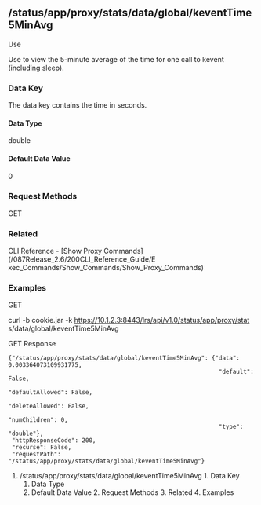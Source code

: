## /status/app/proxy/stats/data/global/keventTime5MinAvg

Use

Use to view the 5-minute average of the time for one call to kevent (including
sleep).

### Data Key

The data key contains the time in seconds.

#### Data Type

double

#### Default Data Value

0

### Request Methods

GET

### Related

CLI Reference - [Show Proxy Commands](/087Release_2.6/200CLI_Reference_Guide/E
xec_Commands/Show_Commands/Show_Proxy_Commands)

### Examples

GET

curl -b cookie.jar -k https://10.1.2.3:8443/lrs/api/v1.0/status/app/proxy/stat
s/data/global/keventTime5MinAvg

GET Response

    
    {"/status/app/proxy/stats/data/global/keventTime5MinAvg": {"data": 0.003364073109931775,
                                                                "default": False,
                                                                "defaultAllowed": False,
                                                                "deleteAllowed": False,
                                                                "numChildren": 0,
                                                                "type": "double"},
     "httpResponseCode": 200,
     "recurse": False,
     "requestPath": "/status/app/proxy/stats/data/global/keventTime5MinAvg"}
    

  1. /status/app/proxy/stats/data/global/keventTime5MinAvg
    1. Data Key
      1. Data Type
      2. Default Data Value
    2. Request Methods
    3. Related
    4. Examples

